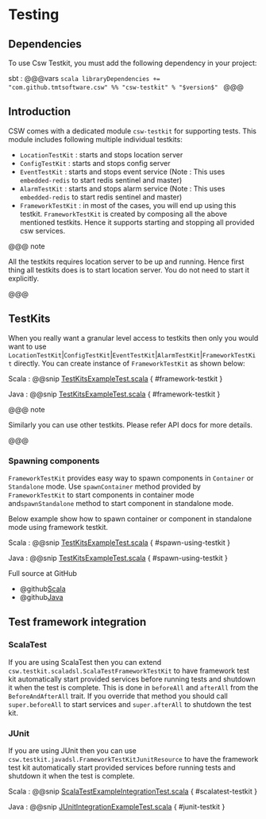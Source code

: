 # Testing

## Dependencies

To use Csw Testkit, you must add the following dependency in your project:

sbt
:   @@@vars
    ```scala
    libraryDependencies += "com.github.tmtsoftware.csw" %% "csw-testkit" % "$version$"
    ```
    @@@

## Introduction

CSW comes with a dedicated module `csw-testkit` for supporting tests. This module includes following multiple individual testkits:
 
 - `LocationTestKit` : starts and stops location server
 - `ConfigTestKit` : starts and stops config server
 - `EventTestKit` : starts and stops event service (Note : This uses `embedded-redis` to start redis sentinel and master) 
 - `AlarmTestKit` : starts and stops alarm service (Note : This uses `embedded-redis` to start redis sentinel and master)
 - `FrameworkTestKit` : in most of the cases, you will end up using this testkit. `FrameworkTestKit` is created by composing all the above mentioned testkits.
    Hence it supports starting and stopping all provided csw services. 
    
@@@ note

All the testkits requires location server to be up and running. Hence first thing all testkits does is to start location server.
You do not need to start it explicitly.

@@@

## TestKits

When you really want a granular level access to testkits then only you would want to use `LocationTestKit`|`ConfigTestKit`|`EventTestKit`|`AlarmTestKit`|`FrameworkTestKit` directly.
You can create instance of `FrameworkTestKit` as shown below:

Scala
:   @@snip [TestKitsExampleTest.scala](../../../../examples/src/test/scala/csw/teskit/TestKitsExampleTest.scala) { #framework-testkit }

Java
:   @@snip [TestKitsExampleTest.scala](../../../../examples/src/test/java/csw/testkit/JTestKitsExampleTest.java) { #framework-testkit }

@@@ note

Similarly you can use other testkits. Please refer API docs for more details.

@@@

### Spawning components

`FrameworkTestKit` provides easy way to spawn components in `Container` or `Standalone` mode.
Use `spawnContainer` method provided by `FrameworkTestKit` to start components in container mode and`spawnStandalone` method to start component in standalone mode.

Below example show how to spawn container or component in standalone mode using framework testkit.

Scala
:   @@snip [TestKitsExampleTest.scala](../../../../examples/src/test/scala/csw/teskit/TestKitsExampleTest.scala) { #spawn-using-testkit }

Java
:   @@snip [TestKitsExampleTest.scala](../../../../examples/src/test/java/csw/testkit/JTestKitsExampleTest.java) { #spawn-using-testkit }

Full source at GitHub

* @github[Scala](/examples/src/test/scala/csw/teskit/TestKitsExampleTest.scala)
* @github[Java](/examples/src/test/java/csw/testkit/JTestKitsExampleTest.java)

## Test framework integration

### ScalaTest
If you are using ScalaTest then you can extend `csw.testkit.scaladsl.ScalaTestFrameworkTestKit` to have framework test kit automatically start provided services before running tests and shutdown it when the test is complete. 
This is done in `beforeAll` and `afterAll` from the `BeforeAndAfterAll` trait. If you override that method you should call `super.beforeAll` to start services and `super.afterAll` to shutdown the test kit.

### JUnit
If you are using JUnit then you can use `csw.testkit.javadsl.FrameworkTestKitJunitResource` to have the framework test kit automatically start provided services before running tests and shutdown it when the test is complete.

Scala
:   @@snip [ScalaTestExampleIntegrationTest.scala](../../../../examples/src/test/scala/csw/teskit/ScalaTestIntegrationExampleTest.scala) { #scalatest-testkit }

Java
:   @@snip [JUnitIntegrationExampleTest.scala](../../../../examples/src/test/java/csw/testkit/JUnitIntegrationExampleTest.java) { #junit-testkit }
